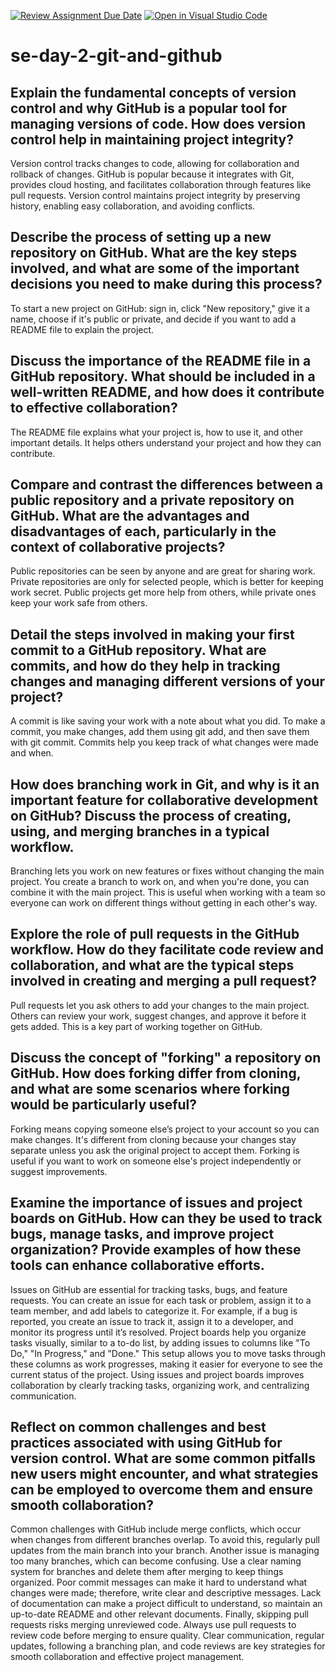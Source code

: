 [![Review Assignment Due Date](https://classroom.github.com/assets/deadline-readme-button-22041afd0340ce965d47ae6ef1cefeee28c7c493a6346c4f15d667ab976d596c.svg)](https://classroom.github.com/a/8wgCKhpZ)
[![Open in Visual Studio Code](https://classroom.github.com/assets/open-in-vscode-2e0aaae1b6195c2367325f4f02e2d04e9abb55f0b24a779b69b11b9e10269abc.svg)](https://classroom.github.com/online_ide?assignment_repo_id=15587779&assignment_repo_type=AssignmentRepo)
# se-day-2-git-and-github
## Explain the fundamental concepts of version control and why GitHub is a popular tool for managing versions of code. How does version control help in maintaining project integrity?
Version control tracks changes to code, allowing for collaboration and rollback of changes. GitHub is popular because it integrates with Git, provides cloud hosting, and facilitates collaboration through features like pull requests. Version control maintains project integrity by preserving history, enabling easy collaboration, and avoiding conflicts.
## Describe the process of setting up a new repository on GitHub. What are the key steps involved, and what are some of the important decisions you need to make during this process?
To start a new project on GitHub: sign in, click "New repository," give it a name, choose if it's public or private, and decide if you want to add a README file to explain the project.
## Discuss the importance of the README file in a GitHub repository. What should be included in a well-written README, and how does it contribute to effective collaboration?
The README file explains what your project is, how to use it, and other important details. It helps others understand your project and how they can contribute.
## Compare and contrast the differences between a public repository and a private repository on GitHub. What are the advantages and disadvantages of each, particularly in the context of collaborative projects?
Public repositories can be seen by anyone and are great for sharing work. Private repositories are only for selected people, which is better for keeping work secret. Public projects get more help from others, while private ones keep your work safe from others.
## Detail the steps involved in making your first commit to a GitHub repository. What are commits, and how do they help in tracking changes and managing different versions of your project?
A commit is like saving your work with a note about what you did. To make a commit, you make changes, add them using git add, and then save them with git commit. Commits help you keep track of what changes were made and when.
## How does branching work in Git, and why is it an important feature for collaborative development on GitHub? Discuss the process of creating, using, and merging branches in a typical workflow.
Branching lets you work on new features or fixes without changing the main project. You create a branch to work on, and when you're done, you can combine it with the main project. This is useful when working with a team so everyone can work on different things without getting in each other's way.
## Explore the role of pull requests in the GitHub workflow. How do they facilitate code review and collaboration, and what are the typical steps involved in creating and merging a pull request?
Pull requests let you ask others to add your changes to the main project. Others can review your work, suggest changes, and approve it before it gets added. This is a key part of working together on GitHub.
## Discuss the concept of "forking" a repository on GitHub. How does forking differ from cloning, and what are some scenarios where forking would be particularly useful?
Forking means copying someone else’s project to your account so you can make changes. It's different from cloning because your changes stay separate unless you ask the original project to accept them. Forking is useful if you want to work on someone else's project independently or suggest improvements.
## Examine the importance of issues and project boards on GitHub. How can they be used to track bugs, manage tasks, and improve project organization? Provide examples of how these tools can enhance collaborative efforts.

Issues on GitHub are essential for tracking tasks, bugs, and feature requests. You can create an issue for each task or problem, assign it to a team member, and add labels to categorize it. For example, if a bug is reported, you create an issue to track it, assign it to a developer, and monitor its progress until it’s resolved. Project boards help you organize tasks visually, similar to a to-do list, by adding issues to columns like "To Do," "In Progress," and "Done." This setup allows you to move tasks through these columns as work progresses, making it easier for everyone to see the current status of the project. Using issues and project boards improves collaboration by clearly tracking tasks, organizing work, and centralizing communication.
## Reflect on common challenges and best practices associated with using GitHub for version control. What are some common pitfalls new users might encounter, and what strategies can be employed to overcome them and ensure smooth collaboration?

Common challenges with GitHub include merge conflicts, which occur when changes from different branches overlap. To avoid this, regularly pull updates from the main branch into your branch. Another issue is managing too many branches, which can become confusing. Use a clear naming system for branches and delete them after merging to keep things organized. Poor commit messages can make it hard to understand what changes were made; therefore, write clear and descriptive messages. Lack of documentation can make a project difficult to understand, so maintain an up-to-date README and other relevant documents. Finally, skipping pull requests risks merging unreviewed code. Always use pull requests to review code before merging to ensure quality. Clear communication, regular updates, following a branching plan, and code reviews are key strategies for smooth collaboration and effective project management.

